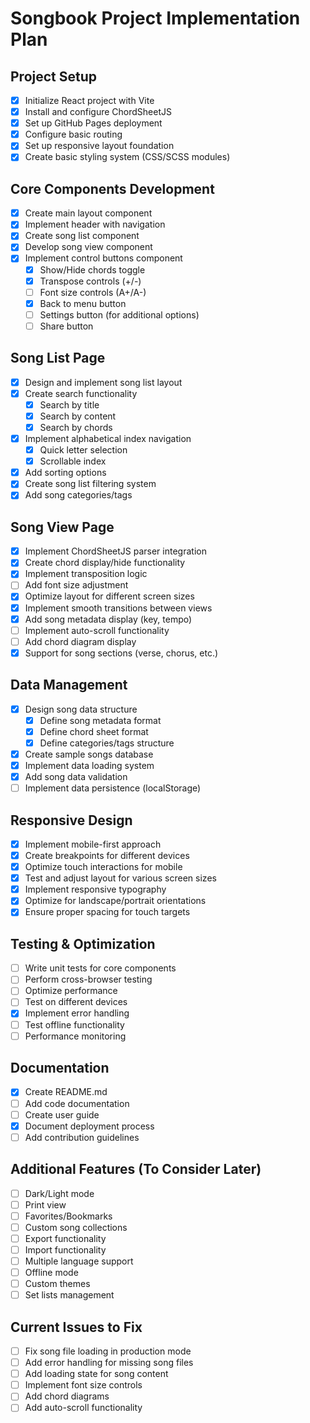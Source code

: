 # Songbook Project Implementation Plan

## Project Setup
- [x] Initialize React project with Vite
- [x] Install and configure ChordSheetJS
- [x] Set up GitHub Pages deployment
- [x] Configure basic routing
- [x] Set up responsive layout foundation
- [x] Create basic styling system (CSS/SCSS modules)

## Core Components Development
- [x] Create main layout component
- [x] Implement header with navigation
- [x] Create song list component
- [x] Develop song view component
- [x] Implement control buttons component
  - [x] Show/Hide chords toggle
  - [x] Transpose controls (+/-)
  - [ ] Font size controls (A+/A-)
  - [x] Back to menu button
  - [ ] Settings button (for additional options)
  - [ ] Share button

## Song List Page
- [x] Design and implement song list layout
- [x] Create search functionality
  - [x] Search by title
  - [x] Search by content
  - [x] Search by chords
- [x] Implement alphabetical index navigation
  - [x] Quick letter selection
  - [x] Scrollable index
- [x] Add sorting options
- [x] Create song list filtering system
- [x] Add song categories/tags

## Song View Page
- [x] Implement ChordSheetJS parser integration
- [x] Create chord display/hide functionality
- [x] Implement transposition logic
- [ ] Add font size adjustment
- [x] Optimize layout for different screen sizes
- [x] Implement smooth transitions between views
- [x] Add song metadata display (key, tempo)
- [ ] Implement auto-scroll functionality
- [ ] Add chord diagram display
- [x] Support for song sections (verse, chorus, etc.)

## Data Management
- [x] Design song data structure
  - [x] Define song metadata format
  - [x] Define chord sheet format
  - [x] Define categories/tags structure
- [x] Create sample songs database
- [x] Implement data loading system
- [x] Add song data validation
- [ ] Implement data persistence (localStorage)

## Responsive Design
- [x] Implement mobile-first approach
- [x] Create breakpoints for different devices
- [x] Optimize touch interactions for mobile
- [x] Test and adjust layout for various screen sizes
- [x] Implement responsive typography
- [x] Optimize for landscape/portrait orientations
- [x] Ensure proper spacing for touch targets

## Testing & Optimization
- [ ] Write unit tests for core components
- [ ] Perform cross-browser testing
- [ ] Optimize performance
- [ ] Test on different devices
- [x] Implement error handling
- [ ] Test offline functionality
- [ ] Performance monitoring

## Documentation
- [x] Create README.md
- [ ] Add code documentation
- [ ] Create user guide
- [x] Document deployment process
- [ ] Add contribution guidelines

## Additional Features (To Consider Later)
- [ ] Dark/Light mode
- [ ] Print view
- [ ] Favorites/Bookmarks
- [ ] Custom song collections
- [ ] Export functionality
- [ ] Import functionality
- [ ] Multiple language support
- [ ] Offline mode
- [ ] Custom themes
- [ ] Set lists management

## Current Issues to Fix
- [ ] Fix song file loading in production mode
- [ ] Add error handling for missing song files
- [ ] Add loading state for song content
- [ ] Implement font size controls
- [ ] Add chord diagrams
- [ ] Add auto-scroll functionality 
